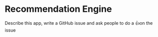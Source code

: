 # Recommendation Engine

Describe this app, write a GitHub issue and ask people to do a :thumbsup:on the issue
